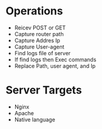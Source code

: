 # Operations
* Reicev POST or GET
* Capture router path
* Capture Addres Ip
* Capture User-agent
* Find logs file of server
* If find logs then Exec commands
* Replace Path, user agent, and Ip
# Server Targets
* Nginx
* Apache
* Native language
